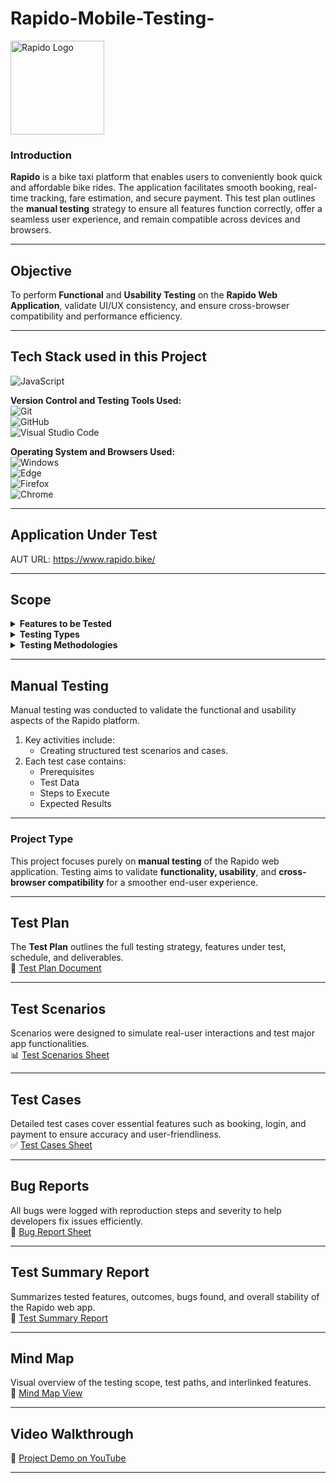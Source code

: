 # Rapido-Mobile-Testing-
  
<img src="https://drive.google.com/uc?export=view&id=1wOGsd_f-LfFNq7IxkPCzaCOlGw6-Loye" alt="Rapido Logo" width="150">


### Introduction  
**Rapido** is a bike taxi platform that enables users to conveniently book quick and affordable bike rides. The application facilitates smooth booking, real-time tracking, fare estimation, and secure payment. This test plan outlines the **manual testing** strategy to ensure all features function correctly, offer a seamless user experience, and remain compatible across devices and browsers.

---

## Objective  
To perform **Functional** and **Usability Testing** on the **Rapido Web Application**, validate UI/UX consistency, and ensure cross-browser compatibility and performance efficiency.

---

## Tech Stack used in this Project  

<img alt="JavaScript" src="https://img.shields.io/badge/JavaScript-F7DF1E?logo=javascript&logoColor=white&style=flat" />

**Version Control and Testing Tools Used:**  
<img alt="Git" src="https://img.shields.io/badge/Git-F05032?logo=git&logoColor=white&style=flat" />  
<img alt="GitHub" src="https://img.shields.io/badge/GitHub-181717?logo=github&logoColor=white&style=flat" />  
<img alt="Visual Studio Code" src="https://img.shields.io/badge/Visual%20Studio%20Code-007ACC?logo=visual-studio-code&logoColor=white&style=flat" />

**Operating System and Browsers Used:**  
<img alt="Windows" src="https://img.shields.io/badge/Windows-00ADEF?logo=windows&logoColor=white&style=flat" />  
<img alt="Edge" src="https://img.shields.io/badge/Edge-5C2D91?logo=microsoft-edge&logoColor=white&style=flat" />  
<img alt="Firefox" src="https://img.shields.io/badge/Firefox-FF9500?logo=firefox-browser&logoColor=white&style=flat" />  
<img alt="Chrome" src="https://img.shields.io/badge/Chrome-4285F4?logo=google-chrome&logoColor=white&style=flat" />

---

## Application Under Test  

AUT URL: https://www.rapido.bike/

---

## Scope  

<details>
<summary><strong>Features to be Tested</strong></summary>

- User Sign-Up
- User Login
- Location Access and Ride Booking
- Ride Fare Estimation
- Ride History
- Payment
- Customer Support
- Logout

</details>

<details>
<summary><strong>Testing Types</strong></summary>

- Functional Testing  
- Usability Testing  
- Compatibility Testing  

</details>

<details>
<summary><strong>Testing Methodologies</strong></summary>

- Black-box Testing  
- Exploratory Testing  
- Integration Testing  
- End-to-End Testing  

</details>

---

## Manual Testing  
Manual testing was conducted to validate the functional and usability aspects of the Rapido platform.

1. Key activities include:
   - Creating structured test scenarios and cases.
2. Each test case contains:
   - Prerequisites  
   - Test Data  
   - Steps to Execute  
   - Expected Results  

---

### Project Type  
This project focuses purely on **manual testing** of the Rapido web application. Testing aims to validate **functionality, usability**, and **cross-browser compatibility** for a smoother end-user experience.

---

## Test Plan  
The **Test Plan** outlines the full testing strategy, features under test, schedule, and deliverables.  
📄 [Test Plan Document](https://docs.google.com/document/d/1rPrDFEvpaXsXti9_Ht78xk90ji4do7sSkHYJjZnbPVE/edit?usp=sharing)

---

## Test Scenarios  
Scenarios were designed to simulate real-user interactions and test major app functionalities.  
📊 [Test Scenarios Sheet](https://docs.google.com/spreadsheets/d/1O0y1NZXzGnPSYk-3MNn5ZZd45GPOKHz9AfkGRY_s7M0/edit?gid=0#gid=0)

---

## Test Cases  
Detailed test cases cover essential features such as booking, login, and payment to ensure accuracy and user-friendliness.  
✅ [Test Cases Sheet](https://docs.google.com/spreadsheets/d/1O0y1NZXzGnPSYk-3MNn5ZZd45GPOKHz9AfkGRY_s7M0/edit?gid=1868983526#gid=1868983526)

---

## Bug Reports  
All bugs were logged with reproduction steps and severity to help developers fix issues efficiently.  
🐞 [Bug Report Sheet](https://docs.google.com/spreadsheets/d/1JnW2G5YaEADLHjimwVXvGLMNuIduP6UNy9pGGDJgnaA/edit?usp=sharing)

---

## Test Summary Report  
Summarizes tested features, outcomes, bugs found, and overall stability of the Rapido web app.  
📘 [Test Summary Report](https://docs.google.com/document/d/1zKcs5EbAirPzXB5EMDrkMcTERWESjw4xjYEvoAXA4G4/edit?usp=sharing)

---

## Mind Map  
Visual overview of the testing scope, test paths, and interlinked features.  
🧠 [Mind Map View](#)

---

## Video Walkthrough  
🎥 [Project Demo on YouTube](#)

---


